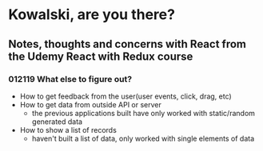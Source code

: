 # Kowalski, are you there?

## Notes, thoughts and concerns with React from the Udemy React with Redux course

### 012119 What else to figure out?
- How to get feedback from the user(user events, click, drag, etc)
- How to get data from outside API or server
  - the previous applications built have only worked with static/random generated data
- How to show a list of records
  - haven't built a list of data, only worked with single elements of data
